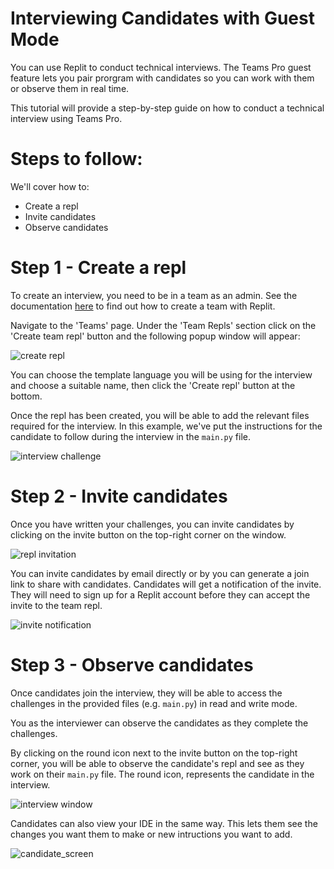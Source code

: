 # Interviewing Candidates with Guest Mode

You can use Replit to conduct technical interviews. The Teams Pro guest feature lets you pair prorgram with candidates so you can work with them or observe them in real time.

This tutorial will provide a step-by-step guide on how to conduct a technical interview using Teams Pro.

# Steps to follow:

We'll cover how to:

- Create a repl
- Invite candidates
- Observe candidates

# Step 1 - Create a repl

To create an interview, you need to be in a team as an admin. See the documentation [here](/teams-pro/managing-teams) to find out how to create a team with Replit.

Navigate to the 'Teams' page. Under the 'Team Repls' section click on the 'Create team repl' button and the following popup window will appear:

![create repl](/images/teamsPro/interviewing-candidates-tutorial-images/create_interview_repl.png)

You can choose the template language you will be using for the interview and choose a suitable name, then click the 'Create repl' button at the bottom. 

Once the repl has been created, you will be able to add the relevant files required for the interview. In this example, we've put the instructions for the candidate to follow during the interview in the `main.py` file.

![interview challenge](/images/teamsPro/interviewing-candidates-tutorial-images/instructions.png)

# Step 2 - Invite candidates

Once you have written your challenges, you can invite candidates by clicking on the invite button on the top-right corner on the window.

![repl invitation](/images/teamsPro/interviewing-candidates-tutorial-images/invite_members.png)

You can invite candidates by email directly or by you can generate a join link to share with candidates. Candidates will get a notification of the invite. They will need to sign up for a Replit account before they can accept the invite to the team repl.

![invite notification](/images/teamsPro/interviewing-candidates-tutorial-images/notification.png)

# Step 3 - Observe candidates

Once candidates join the interview, they will be able to access the challenges in the provided files (e.g. `main.py`) in read and write mode.

You as the interviewer can observe the candidates as they complete the challenges.

By clicking on the round icon next to the invite button on the top-right corner, you will be able to observe the candidate's repl and see as they work on their `main.py` file. The round icon, represents the candidate in the interview.

![interview window](/images/teamsPro/interviewing-candidates-tutorial-images/interview_screen.png)

Candidates can also view your IDE in the same way. This lets them see the changes you want them to make or new intructions you want to add.

![candidate_screen](/images/teamsPro/interviewing-candidates-tutorial-images/candidate_screen.png)

